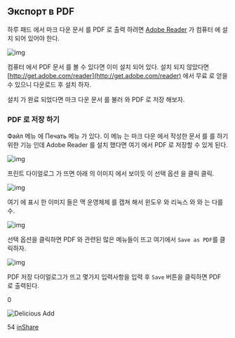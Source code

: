 ## Экспорт в PDF

하루 패드 에서 마크 다운 문서 를 PDF 로 출력 하려면 [Adobe Reader](http://get.adobe.com/kr/reader) 가 컴퓨터 에 설치 되어 있어야 한다.

![img](http://wwwimages.adobe.com/www.adobe.com/downloadcenter/images/reader/reader_128.jpg)

컴퓨터 에서 PDF 문서 를 볼 수 있다면 이미 설치 되어 있다. 설치 되지 않았다면 [http://get.adobe.com/reader](http://get.adobe.com/reader) 에서 무료 로 얻을 수 있으니 다운로드 후 설치 하자.

설치 가 완료 되었다면 마크 다운 문서 를 불러 와 PDF 로 저장 해보자.

### PDF 로 저장 하기

Файл 메뉴 에 Печать 메뉴 가 있다. 이 메뉴 는 마크 다운 에서 작성한 문서 를 를 하기 위한 기능 인데 Adobe Reader 를 설치 했다면 여기 에서 PDF 로 저장할 수 있게 된다.

![img](http://pad.haroopress.com/docs/ko/export-to-pdf/images/001.png)

프린트 다이얼로그 가 뜨면 아래 의 이미지 에서 보이듯 이 선택 옵션 을 클릭 클릭.

![img](http://pad.haroopress.com/docs/ko/export-to-pdf/images/002.png)

여기 에 표시 한 이미지 들은 맥 운영체제 를 캡쳐 해서 윈도우 와 리눅스 와 와 는 다를 수.

![img](http://pad.haroopress.com/docs/ko/export-to-pdf/images/003.png)

선택 옵션을 클릭하면 PDF 와 관련된 많은 메뉴들이 뜨고 여기에서 `Save as PDF`를 클릭하자.

![img](http://pad.haroopress.com/docs/ko/export-to-pdf/images/004.png)

PDF 저장 다이얼로그가 뜨고 몇가지 입력사항을 입력 후 `Save` 버튼을 클릭하면 PDF 로 출력된다.

0

![Delicious](http://www.delicious.com/static/img/delicious.small.gif) Add

54
[inShare](javascript:void(0);)